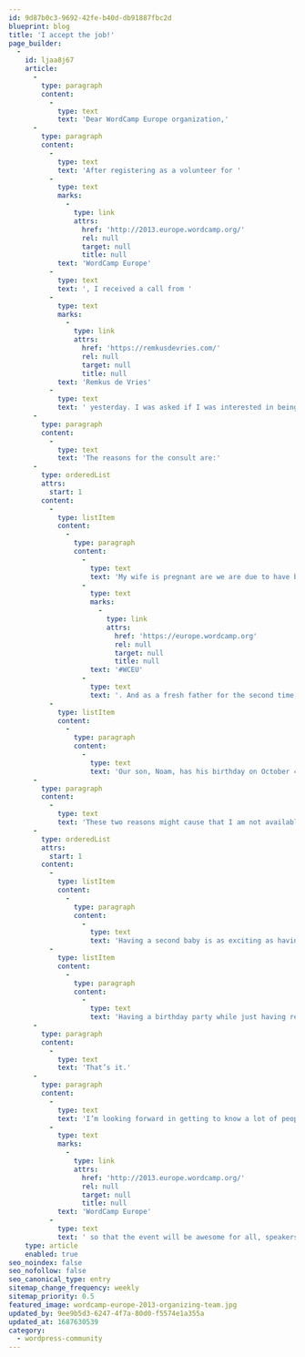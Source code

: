 ```yaml
---
id: 9d87b0c3-9692-42fe-b40d-db91887fbc2d
blueprint: blog
title: 'I accept the job!'
page_builder:
  -
    id: ljaa8j67
    article:
      -
        type: paragraph
        content:
          -
            type: text
            text: 'Dear WordCamp Europe organization,'
      -
        type: paragraph
        content:
          -
            type: text
            text: 'After registering as a volunteer for '
          -
            type: text
            marks:
              -
                type: link
                attrs:
                  href: 'http://2013.europe.wordcamp.org/'
                  rel: null
                  target: null
                  title: null
            text: 'WordCamp Europe'
          -
            type: text
            text: ', I received a call from '
          -
            type: text
            marks:
              -
                type: link
                attrs:
                  href: 'https://remkusdevries.com/'
                  rel: null
                  target: null
                  title: null
            text: 'Remkus de Vries'
          -
            type: text
            text: ' yesterday. I was asked if I was interested in being the volunteer manager for WordCamp Europe 2013. I feel honored to be asked for this role, but I had to consult this with my wife first.'
      -
        type: paragraph
        content:
          -
            type: text
            text: 'The reasons for the consult are:'
      -
        type: orderedList
        attrs:
          start: 1
        content:
          -
            type: listItem
            content:
              -
                type: paragraph
                content:
                  -
                    type: text
                    text: 'My wife is pregnant are we are due to have brother or sister for Noam on the 15th of September. Since it is a due date, the latest day of giving birth would be September 30th. This is very close to '
                  -
                    type: text
                    marks:
                      -
                        type: link
                        attrs:
                          href: 'https://europe.wordcamp.org'
                          rel: null
                          target: null
                          title: null
                    text: '#WCEU'
                  -
                    type: text
                    text: '. And as a fresh father for the second time, I might be needed at home.'
          -
            type: listItem
            content:
              -
                type: paragraph
                content:
                  -
                    type: text
                    text: 'Our son, Noam, has his birthday on October 4th. He will be two this year, and he might have his party in the WCEU weekend.'
      -
        type: paragraph
        content:
          -
            type: text
            text: 'These two reasons might cause that I am not available for one of the three WCEU days which is not acceptable for a role this important. After consulting with my wife, we have come to the following: (this is not going to be a surprise if you paid attention to the site title 😉 )'
      -
        type: orderedList
        attrs:
          start: 1
        content:
          -
            type: listItem
            content:
              -
                type: paragraph
                content:
                  -
                    type: text
                    text: 'Having a second baby is as exciting as having the first. There is of course some uncertainty about the date of birth and the gender (we love surprises) and there might be an aftermath for my wife, in which she is in need of care, by me, our parents or medical professionals. Having consulted with my wife, we agreed that is it possible for me to leave our expanded family for three days, of course with the exception of an emergency.'
          -
            type: listItem
            content:
              -
                type: paragraph
                content:
                  -
                    type: text
                    text: 'Having a birthday party while just having received a fresh brother or sister is not going to happen. This is too much, since mum needs rest. So, no birthday party in the WCEU weekend, and dad can support the WordPress community in Leiden.'
      -
        type: paragraph
        content:
          -
            type: text
            text: 'That’s it.'
      -
        type: paragraph
        content:
          -
            type: text
            text: 'I’m looking forward in getting to know a lot of people, meet people I only know as an avatar and having the responsibility to guide all the volunteers on '
          -
            type: text
            marks:
              -
                type: link
                attrs:
                  href: 'http://2013.europe.wordcamp.org/'
                  rel: null
                  target: null
                  title: null
            text: 'WordCamp Europe'
          -
            type: text
            text: ' so that the event will be awesome for all, speakers, attendees and volunteers.'
    type: article
    enabled: true
seo_noindex: false
seo_nofollow: false
seo_canonical_type: entry
sitemap_change_frequency: weekly
sitemap_priority: 0.5
featured_image: wordcamp-europe-2013-organizing-team.jpg
updated_by: 9ee9b5d3-6247-4f7a-80d0-f5574e1a355a
updated_at: 1687630539
category:
  - wordpress-community
---
```

